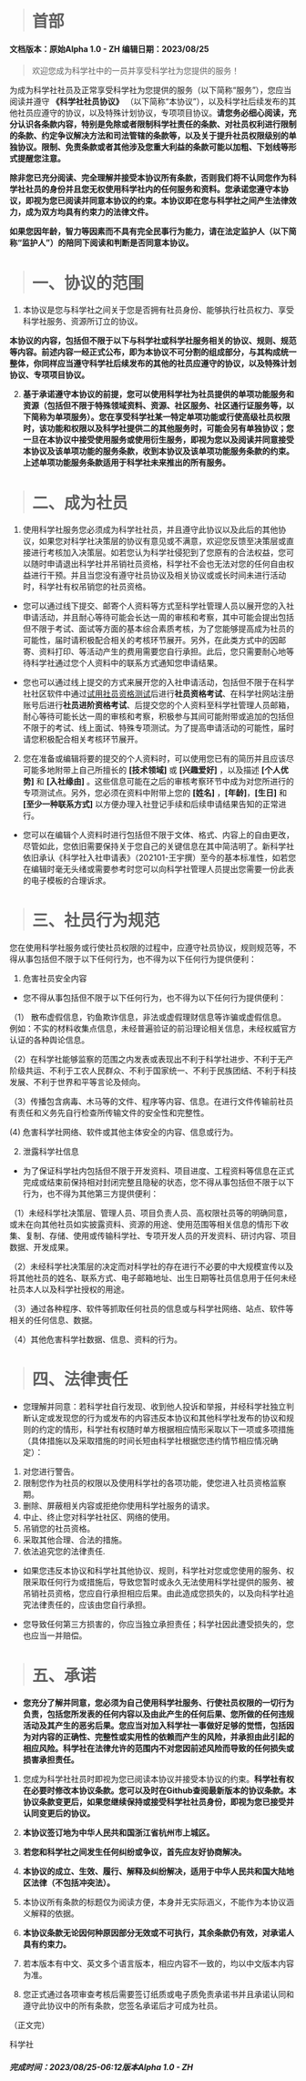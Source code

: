># **首部**
#### 文档版本：原始Alpha 1.0 - ZH 编辑日期：2023/08/25

>欢迎您成为科学社中的一员并享受科学社为您提供的服务！

为成为科学社社员及正常享受科学社为您提供的服务（以下简称“服务”），您应当阅读并遵守 **《科学社社员协议》** （以下简称“本协议”），以及科学社后续发布的其他社员应遵守的协议，以及特殊计划协议，专项项目协议。**请您务必细心阅读，充分认识各条款内容，特别是免除或者限制科学社责任的条款、对社员权利进行限制的条款、约定争议解决方法和司法管辖的条款等，以及关于提升社员权限级别的单独协议。限制、免责条款或者其他涉及您重大利益的条款可能以加粗、下划线等形式提醒您注意。**

**除非您已充分阅读、完全理解并接受本协议所有条款，否则我们将不认同您作为科学社社员的身份并且您无权使用科学社内的任何服务和资料。您承诺您遵守本协议，即视为您已阅读并同意本协议的约束。本协议即在您与科学社之间产生法律效力，成为双方均具有约束力的法律文件。**

**如果您因年龄，智力等因素而不具有完全民事行为能力，请在法定监护人（以下简称“监护人”）的陪同下阅读和判断是否同意本协议。**

> # 一、协议的范围
1. 本协议是您与科学社之间关于您是否拥有社员身份、能够执行社员权力、享受科学社服务、资源所订立的协议。

**本协议的内容，包括但不限于以下与科学社或科学社服务相关的协议、规则、规范等内容。前述内容一经正式公布，即为本协议不可分割的组成部分，与其构成统一整体，你同样应当遵守科学社后续发布的其他的社员应遵守的协议，以及特殊计划协议、专项项目协议。**

2. **基于承诺遵守本协议的前提，您可以使用科学社为社员提供的单项功能服务和资源（包括但不限于特殊领域资料、资源、社区服务、社区通行证服务等，以下简称为单项服务）。您在享受科学社某一特定单项功能或行使高级社员权限时，该功能和权限以及科学社提供二的其他服务时，可能会另有单独协议；您一旦在本协议中接受使用服务或使用衍生服务，即视为您以及阅读并同意接受本协议及该单项功能的服务条款，收到本协议及该单项功能服务条款的约束。上述单项功能服务条款适用于科学社未来推出的所有服务。**

> # 二、成为社员
1. 使用科学社服务您必须成为科学社社员，并且遵守此协议以及此后的其他协议，如果您对科学社决策层的协议有意见或不满意，欢迎您反馈至决策层或直接进行考核加入决策层。如若您认为科学社侵犯到了您原有的合法权益，您可以随时申请退出科学社并吊销社员资格，科学社不会也无法对您的任何自由权益进行干预。并且当您没有遵守社员协议及相关协议或或长时间未进行活动时，科学社有权吊销您的社员资格。

* 您可以通过线下提交、邮寄个人资料等方式至科学社管理人员以展开您的入社申请活动，并且耐心等待可能会长达一周的审核和考察，其中可能会提出包括但不限于考试、面试等方面的基本综合素质考核，为了您能够提高成为社员的可能性，届时请积极配合相关的考核环节展开。另外，在此类方式中的因邮寄、资料打印、等活动产生的费用需要您自行承担。此后，您只需要耐心地等待科学社通过您个人资料中的联系方式通知您申请结果。

* 您也可以通过线上提交的方式来展开您的入社申请活动，包括但不限于在科学社社区软件中通过<u>试用社员资格测试</u>后进行**社员资格考试**、在科学社网站注册账号后进行**社员进阶资格考试**、后提交您的个人资料至科学社管理人员邮箱，耐心等待可能长达一周的审核和考察，积极参与其间可能附带或追加的包括但不限于的考试、线上面试、特殊专项测试。为了提高申请活动的可能性，届时请您积极配合相关考核环节展开。

2. 您在准备或编辑将要的提交的个人资料时，可以使用您已有的简历并且应该尽可能多地附带上自己所擅长的 **[技术领域]** 或 **[兴趣爱好]** ，以及描述 **[个人优势]** 和 **[入社缘由]** 。这些信息可能在之后的审核考察环节中成为对您所进行的专项测试点。另外，您必须在资料中附带上您的 **[姓名]** ，**[年龄]**，**[生日]** 和 **[至少一种联系方式]** 以方便办理入社登记手续和后续申请结果告知的正常进行。

* 您可以在编辑个人资料时进行包括但不限于文体、格式、内容上的自由更改，尽管如此，您依旧需要保持关于您自己的关键信息在其中简洁明了。新科学社依旧承认《科学社入社申请表》（202101-王宇撰）至今的基本标准性，如若您在编辑时毫无头绪或需要参考时您可以向科学社管理人员提出您需要一份此表的电子模板的合理诉求。

> # 三、社员行为规范

您在使用科学社服务或行使社员权限的过程中，应遵守社员协议，规则规范等，不得从事包括但不限于以下任何行为，也不得为以下任何行为提供便利：

1. 危害社员安全内容   
* 您不得从事包括但不限于以下任何行为，也不得为以下任何行为提供便利：

（1） 散布虚假信息，钓鱼欺诈信息，非法或虚假理财信息等诈骗或虚假信息。   
例如：不实的材料收集点信息，未经普遍验证的前沿理论相关信息，未经权威官方认证的各种舆论信息。

（2）在科学社能够监察的范围之内发表或表现出不利于科学社进步、不利于无产阶级共运、不利于工农人民群众、不利于国家统一、不利于民族团结、不利于科技发展、不利于世界和平等言论及倾向。

（3）传播包含病毒、木马等的文件、程序等内容、信息。在进行文件传输前社员有责任和义务先自行检查所传输文件的安全性和完整性。

(4) 危害科学社网络、软件或其他主体安全的内容、信息或行为。

2. 泄露科学社信息

* 为了保证科学社内包括但不限于开发资料、项目进度、工程资料等信息在正式完成或结束前保持相对封闭完整且隐秘的状态，您不得从事包括但不限于以下行为，也不得为其他第三方提供便利：

（1）未经科学社决策层、管理人员、项目负责人员、高权限社员等的明确同意，或未在向其他社员如实披露资料、资源的用途、使用范围等相关信息的情形下收集、复制、存储、使用或传输科学社、专项开发人员的开发资料、研讨内容、项目数据、开发成果。

（2）未经科学社决策层的决定而对科学社的存在进行不必要的中大规模宣传以及将其他社员的姓名、联系方式、电子邮箱地址、出生日期等社员信息用于任何未经社员本人以及科学社授权的用途。

（3）通过各种程序、软件等抓取任何社员的信息或与科学社网络、站点、软件等相关的任何信息、数据。

（4）其他危害科学社数据、信息、资料的行为。

> # 四、法律责任
* 您理解并同意：若科学社自行发现、收到他人投诉和举报，并经科学社独立判断认定或发现您的行为或发布的内容违反本协议和其他科学社发布的协议和规则的约定的情形，科学社有权随时单方根据相应情形采取以下一项或多项措施（具体措施以及采取措施的时间长短由科学社根据您违约情节相应情况确定）：
1. 对您进行警告。
2. 限制您作为社员的权限以及使用科学社的各项功能，使您进入社员资格监察期。
3. 删除、屏蔽相关内容或拒绝你使用科学社服务的请求。
4. 中止、终止您对科学社社区、网络的使用。
5. 吊销您的社员资格。
6. 采取其他合理、合法的措施。
7. 依法追究您的法律责任.
* 如果您违反本协议和科学社其他协议、规则，科学社对您或您使用的服务、权限采取任何行为或措施后，导致您暂时或永久无法使用科学社提供的服务、被吊销社员资格，您应自行承担相应后果。由此造成您损失的，以及向科学社追究法律责任的，应该由您自行承担。

* 您导致任何第三方损害的，你应当独立承担责任；科学社因此遭受损失的，您也应当一并赔偿。

> # 五、承诺
* **您充分了解并同意，您必须为自己使用科学社服务、行使社员权限的一切行为负责，包括您所发表的任何内容以及由此产生的任何后果、您所做的任何违规活动及其产生的恶劣后果。您应当对加入科学社一事做好足够的觉悟，包括因为对内容的正确性、完整性或实用性的依赖而产生的风险，并承担由此引起的相应风险。科学社在法律允许的范围内不对您因前述风险而导致的任何损失或损害承担责任。**

1. 您成为科学社社员时即视为您已阅读本协议并接受本协议的约束。**科学社有权在必要时修改本协议条款。您可以及时在Github查阅最新版本的协议条款。本协议条款变更后，如果您继续保持或接受科学社社员身份，即视为您已接受并认同变更后的协议。**

2. **本协议签订地为中华人民共和国浙江省杭州市上城区。**

3. **若您和科学社之间发生任何纠纷或争议，首先应友好协商解决。**

4. **本协议的成立、生效、履行、解释及纠纷解决，适用于中华人民共和国大陆地区法律（不包括冲突法）。**

5. 本协议所有条款的标题仅为阅读方便，本身并无实际涵义，不能作为本协议涵义解释的依据。

6. **本协议条款无论因何种原因部分无效或不可执行，其余条款仍有效，对承诺人具有约束力。**

7. 若本版本有中文、英文多个语言版本，相应内容不一致的，均以中文版本内容为准。

8. 您正式通过各项审查考核后需要签订纸质或电子质免责承诺书并且承诺认同和遵守此协议中的所有条款，您签名承诺后才可成为社员。

（正文完）

科学社

##### 完成时间：2023/08/25-06:12版本Alpha 1.0 - ZH








